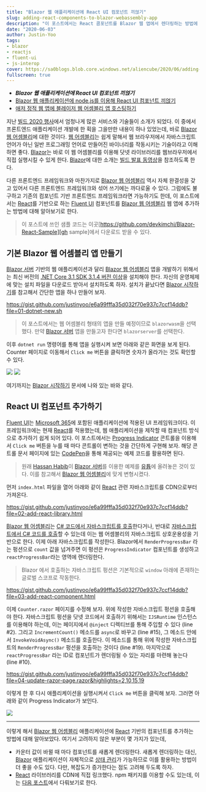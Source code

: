 ```yaml
---
title: "Blazor 웹 애플리케이션에 React UI 컴포넌트 끼얹기"
slug: adding-react-components-to-blazor-webassembly-app
description: "이 포스트에서는 React 콤포넌트를 Blazor 웹 앱에서 렌더링하는 방법에 대해 알아봅니다."
date: "2020-06-03"
author: Justin-Yoo
tags:
- blazor
- reactjs
- fluent-ui
- js-interop
cover: https://sa0blogs.blob.core.windows.net/aliencube/2020/06/adding-react-components-to-blazor-webassembly-app-00.png
fullscreen: true
---
```


* ***Blazor 웹 애플리케이션에 React UI 컴포넌트 끼얹기***
* [Blazor 웹 애플리케이션에 node.js를 이용해 React UI 컴포넌트 끼얹기][post series 2]
* [애저 정적 웹 앱에 블레이저 웹 어셈블리 앱 호스팅하기][post series 3]

지난 [빌드 2020 행사][build]에서 엄청나게 많은 서비스와 기술들이 소개가 되었다. 이 중에서 프론트엔드 애플리케이션 개발에 한 획을 그을만한 내용이 하나 있었는데, 바로 [Blazor 웹 어셈블리][blazor wasm]에 대한 것이다. [웹 어셈블리][wasm]는 쉽게 말해서 웹 브라우저에서 자바스크립트 언어가 아닌 일반 프로그래밍 언어로 만들어진 바이너리를 작동시키는 기술이라고 이해하면 좋다. [Blazor][blazor]는 바로 이 웹 어셈블리를 이용해 닷넷 라이브러리를 웹브라우저에서 직접 실행시킬 수 있게 한다. [Blazor][blazor wasm]에 대한 소개는 [빌드 발표 동영상][build blazor]을 참조하도록 한다.

다른 프론트엔드 프레임워크와 마찬가지로 [Blazor 웹 어셈블리][blazor wasm] 역시 자체 완결성을 갖고 있어서 다른 프론트엔드 프레임워크와 섞어 쓰기에는 까다로울 수 있다. 그럼에도 불구하고 기존의 컴포넌트 기반 프론트엔드 프레임워크라면 가능하기도 한데, 이 포스트에서는 [React][reactjs]를 기반으로 하는 [Fluent UI][fluentui] 컴포넌트를 [Blazor 웹 어셈블리][blazor wasm] 웹 앱에 추가하는 방법에 대해 알아보기로 한다.

> 이 포스트에 쓰인 샘플 코드는 이곳[https://github.com/devkimchi/Blazor-React-Sample][gh sample]에서 다운로드 받을 수 있다.


## 기본 Blazor 웹 어셈블리 앱 만들기 ##

[Blazor 서버][blazor server] 기반의 웹 애플리케이션과 달리 [Blazor 웹 어셈블리][blazor wasm] 앱을 개발하기 위해서는 최신 버전의 [.NET Core 3.1 SDK 3.1.4 버전 이상][netcore sdk 3.1.4]을 설치해야 한다. 자신의 운영체제에 맞는 설치 파일을 다운로드 받아서 설치하도록 하자. 설치가 끝났다면 [Blazor 시작하기][blazor gettingstarted]를 참고해서 간단한 앱을 하나 만들어 보자.

https://gist.github.com/justinyoo/e6a99fffa35d032f70e937c7ccf14ddb?file=01-dotnet-new.sh

> 이 포스트에서는 웹 어셈블리 형태의 앱을 만들 예정이므로 `blazorwasm`을 선택했다. 만약 [Blazor 서버][blazor server] 앱을 만들고자 한다면 `blazorserver`를 선택한다.

이후 `dotnet run` 명령어를 통해 앱을 실행시켜 보면 아래와 같은 화면을 보게 된다. Counter 페이지로 이동해서 `Click me` 버튼을 클릭하면 숫자가 올라가는 것도 확인할 수 있다.

![][image-01]
![][image-02]

여기까지는 [Blazor 시작하기][blazor gettingstarted] 문서에 나와 있는 바와 같다.


## React UI 컴포넌트 추가하기 ##

[Fluent UI][fluentui]는 [Microsoft 365][m365]에 포함된 애플리케이션에 적용된 UI 프레임워크이다. 이 프레임워크에는 현재 [React][reactjs]를 적용했는데, 웹 애플리케이션을 제작할 때 컴포넌트 방식으로 추가하기 쉽게 되어 있다. 이 포스트에서는 [Progress Indicator][fluentui progressindicator] 콘트롤을 이용해서 `Click me` 버튼을 누를 때 마다 콘트롤이 변하는 것을 간단하게 구현해 보자. 해당 콘트롤 문서 페이지에 있는 [CodePen][codepen]을 통해 제공되는 예제 코드를 활용하면 된다.

> 원래 [Hassan Habib][hassan]이 [Blazor 서버][blazor server]를 이용한 예제를 [유튭][hassan video]에 올려놓은 것이 있다. 이를 참고해서 [Blazor 웹 어셈블리][blazor wasm]에 맞게 변형시켰다.

먼저 `index.html` 파일을 열어 아래와 같이 [React][reactjs] 관련 자바스크립트를 CDN으로부터 가져온다.

https://gist.github.com/justinyoo/e6a99fffa35d032f70e937c7ccf14ddb?file=02-add-react-library.html

[Blazor 웹 어셈블리][blazor wasm]는 [C# 코드에서 자바스크립트를 호출][blazor js from dotnet]한다거나, 반대로 [자바스크립트에서 C# 코드를 호출][blazor dotnet from js]할 수 있는데 이는 웹 어셈블리의 자바스크립트 상호운용성을 기반으로 한다. 이제 아래 자바스크립트를 작성한다. Blazor에서 `RenderProgressBar` 라는 펑션으로 `count` 값을 넘겨주면 이 펑션은 `ProgressIndicator` 컴포넌트를 생성하고 `reactProgressBar`라는 영역에 렌더링한다.

> Blazor 에서 호출하는 자바스크립트 펑션은 기본적으로 `window` 아래에 존재하는 글로벌 스코프로 작동한다.

https://gist.github.com/justinyoo/e6a99fffa35d032f70e937c7ccf14ddb?file=03-add-react-component.html

이제 `Counter.razor` 페이지를 수정해 보자. 위에 작성한 자바스크립트 펑션을 호출해야 한다. 자바스크립트 펑션을 닷넷 코드에서 호출하기 위해서는 `IJSRuntime` 인스턴스를 이용해야 하는데, 이는 페이지에서 `@inject` 디렉티브를 통해 주입할 수 있다 (line #2). 그리고 `IncrementCount()` 메소드를 `async`로 바꾸고 (line #15), 그 메소드 안에서 `InvokeVoidAsync()` 메소드를 호출한다. 이 메소드를 통해 위에 작성한 자바스크립트의 `RenderProgressBar` 펑션을 호출하는 것이다 (line #19). 마지막으로 `reactProgressBar` 라는 ID로 컴포넌트가 렌더링될 수 있는 자리를 마련해 놓는다 (line #10).

https://gist.github.com/justinyoo/e6a99fffa35d032f70e937c7ccf14ddb?file=04-update-razor-page.razor&highlights=2,10,15,19

이렇게 한 후 다시 애플리케이션을 실행시켜서 `Click me` 버튼을 클릭해 보자. 그러면 아래와 같이 Progress Indicator가 보인다.

![][image-03]

---

이렇게 해서 [Blazor 웹 어셈블리][blazor wasm] 애플리케이션에 [React][reactjs] 기반의 컴포넌트를 추가하는 방법에 대해 알아보았다. 여기서 고려하지 않은 부분이 몇 가지가 있는데,

* 카운터 값이 바뀔 때 마다 컴포넌트를 새롭게 렌더링한다. 새롭게 렌더링하는 대신, [Blazor][blazor] 애플리케이션이 자체적으로 [상태 관리][blazor statemanagement]가 가능하므로 이를 활용하는 방법이 더 좋을 수도 있다. 다만, 복잡도가 증가한다는 점도 고려해 두도록 하자.
* [React][reactjs] 라이브러리를 CDN에 직접 링크했다. npm 패키지를 이용할 수도 있는데, 이는 [다음 포스트][post next]에서 다뤄보기로 한다.


[image-01]: https://sa0blogs.blob.core.windows.net/aliencube/2020/06/adding-react-components-to-blazor-webassembly-app-01.png
[image-02]: https://sa0blogs.blob.core.windows.net/aliencube/2020/06/adding-react-components-to-blazor-webassembly-app-02.png
[image-03]: https://sa0blogs.blob.core.windows.net/aliencube/2020/06/adding-react-components-to-blazor-webassembly-app-03.png

[post series 1]: /ko/2020/06/03/adding-react-components-to-blazor-webassembly-app/
[post series 2]: /ko/2020/06/10/adding-react-components-to-blazor-webassembly-app-by-nodejs/
[post series 3]: /ko/2020/06/17/hosting-blazor-web-assembly-app-on-azure-static-webapp/

[post next]: /ko/2020/06/10/adding-react-components-to-blazor-webassembly-app-by-nodejs/

[gh sample]: https://github.com/devkimchi/Blazor-React-Sample

[build]: https://mybuild.microsoft.com/?WT.mc_id=aliencubeorg-blog-juyoo
[build blazor]: https://mybuild.microsoft.com/sessions/420ccd3f-6570-4c58-91da-cd760c511171?source=sessions&WT.mc_id=aliencubeorg-blog-juyoo

[blazor]: https://docs.microsoft.com/ko-kr/aspnet/core/blazor/?view=aspnetcore-3.1&WT.mc_id=aliencubeorg-blog-juyoo
[blazor wasm]: https://docs.microsoft.com/ko-kr/aspnet/core/blazor/?view=aspnetcore-3.1&WT.mc_id=aliencubeorg-blog-juyoo#blazor-webassembly
[blazor server]: https://docs.microsoft.com/ko-kr/aspnet/core/blazor/?view=aspnetcore-3.1&WT.mc_id=aliencubeorg-blog-juyoo#blazor-server
[blazor gettingstarted]: https://docs.microsoft.com/ko-kr/aspnet/core/blazor/get-started?view=aspnetcore-3.1&tabs=visual-studio-code&WT.mc_id=aliencubeorg-blog-juyoo
[blazor js from dotnet]: https://docs.microsoft.com/ko-kr/aspnet/core/blazor/call-javascript-from-dotnet?view=aspnetcore-3.1&WT.mc_id=aliencubeorg-blog-juyoo
[blazor dotnet from js]: https://docs.microsoft.com/ko-kr/aspnet/core/blazor/call-dotnet-from-javascript?view=aspnetcore-3.1&WT.mc_id=aliencubeorg-blog-juyoo
[blazor statemanagement]: https://docs.microsoft.com/ko-kr/aspnet/core/blazor/state-management?view=aspnetcore-3.1&WT.mc_id=aliencubeorg-blog-juyoo

[wasm]: https://webassembly.org/
[reactjs]: https://ko.reactjs.org/
[m365]: https://www.office.com/
[netcore sdk 3.1.4]: https://dotnet.microsoft.com/download/dotnet-core/3.1?WT.mc_id=aliencubeorg-blog-juyoo#3.1.4
[codepen]: https://codepen.io/

[fluentui]: https://developer.microsoft.com/fluentui/?WT.mc_id=aliencubeorg-blog-juyoo
[fluentui progressindicator]: https://developer.microsoft.com/fluentui?WT.mc_id=aliencubeorg-blog-juyoo#/controls/web/progressindicator
[fluentui progressindicator codepen]: https://codepen.io/pen/?&editable=true=https%3A%2F%2Fdeveloper.microsoft.com%2Fen-us%2Ffluentui%3FWT.mc_id%3Daliencubeorg-blog-juyoo

[hassan]: https://twitter.com/HassanRezkHabib
[hassan video]: https://youtu.be/E4xUCxOL_PI
